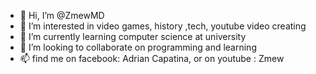 - 👋 Hi, I’m @ZmewMD
- 👀 I’m interested in video games, history ,tech, youtube video creating
- 🌱 I’m currently learning computer science at university
- 💞️ I’m looking to collaborate on programming and learning 
- 📫 find me on facebook: Adrian Capatina, or on youtube : Zmew

<!---
ZmewMD/ZmewMD is a ✨ special ✨ repository because its `README.md` (this file) appears on your GitHub profile.
You can click the Preview link to take a look at your changes.
--->
